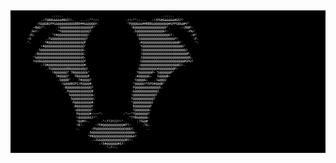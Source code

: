 <pre
      style="
        width:%;
        font-size: 5px;
        background-color: #000;
        color: #fff;
        padding: 0px;
        --fs: 4px;
      "
    >
                                                                                                    
                      .::::.                                                    ..:::..                 
                .~?5B#&amp;&amp;&amp;&amp;&amp;#BG5?~.   ...::^^~!~              .!!~^^::...   :!JPG#&amp;&amp;&amp;&amp;&amp;&amp;#G57^            
              ~5&amp;@&amp;BGPPG&amp;@@@@@@@@&amp;BBB##&amp;&amp;@@@@Y:               ^P@@@&amp;&amp;&amp;##BBB&amp;@@@@@@@@#GPPGB&amp;@#Y^         
            ~B@G?^.     .!G@@@@@@@@@@@@@@@@P^                   !B@@@@@@@@@@@@@@@@5^.     .~JB@P:       
           J&amp;Y:          ^Y@@@@@@@@@@@@@@@?                      .5@@@@@@@@@@@@@@&amp;?:          ~P&amp;!      
          JG:         ^Y#@@@@@@@@@@@@@@@@!                         J@@@@@@@@@@@@@@@@G?:         ~#!     
         ~5        .7G@@@@@@@@@@@@@@@@@@7                           5@@@@@@@@@@@@@@@@@&amp;P!        :P.    
         ^.      .?#@@@@@@@@@@@@@@@@@@@P                            .#@@@@@@@@@@@@@@@@@@@B!       ^:    
                !#@@@@@@@@@@@@@@@@@@@@@!                             Y@@@@@@@@@@@@@@@@@@@@@G^           
              .5@@@@@@@@@@@@@@@@@@@@@@&amp;:                             !@@@@@@@@@@@@@@@@@@@@@@@J          
             :B@@@@@@@@@@@@@@@@@@@@@@@&amp;:                             !@@@@@@@@@@@@@@@@@@@@@@@@P.        
            ^&amp;@@@@@@@@@@@@@@@@@@@@@@@@@~                             J@@@@@@@@@@@@@@@@@@@@@@@@@G.       
            YGGB&amp;@@@@@@@@@@@@@@@@@@@@@@Y                             G@@@@@@@@@@@@@@@@@@@@@@#GPG7       
                :!5#@@@@@@@@@@@@@@@@@@@#.                           ~@@@@@@@@@@@@@@@@@@@@BJ~.           
                   .7G@@@@@@@@BB@@@@@@@@J                           G@@@@@@@@G#@@@@@@@@P~               
                      !B@@@@@@7 7B@@@@@@&amp;^                         7@@@@@@@P~ 5@@@@@@P^                 
                        7#@@@@7   7B@@@@@P                        .#@@@@@G~   5@@@@B~                   
                         .5@@@B^    7#@@@@7                       Y@@@@G~   .!&amp;@@@J                     
                           !&amp;@@@BGP5JP@@@@#.                     ^@@@@&amp;YY5PG#@@@B^                      
                            :B@@@@@@@@@@@@@?                     P@@@@@@@@@@@@@5.                       
                             .P@@@@@@@@@@@@B                    :&amp;@@@@@@@@@@@@J                         
                               5@@@@@@@@@@@&amp;:                   !@@@@@@@@@@@@7                          
                                5@@@@@@@@@@@:                   7@@@@@@@@@@@7                           
                                 P@@@@@@@@@#.                   ^@@@@@@@@@@J                            
                                 .#@@@@@@@@Y                     B@@@@@@@@P                             
                                  ~@@@@@@@@^                     7@@@@@@@&amp;:                             
                                   P@@@@@@#~~~~^:           :^~~^7@@@@@@@?                              
                                   !@@@@@&amp;GJ!^.               .^7YB&amp;@@@@&amp;:                              
                                   ^@@#Y~.      .^~7?JYJJ?!^.      :!5&amp;@#                               
                                   !B!.      :?P#@@@@@@@@@@@#P?:      .?G:                              
                                   :.      ~P&amp;@@@@@@@@@@@@@@@@@&amp;Y.      ..                              
                                         .5@@@@@@@@@@@@@@@@@@@@@@&amp;~                                     
                                         ^P#@@@@@@@@@@@@@@@@@@@@&amp;G?                                     
                                           .~JG&amp;@@@@@@@@@@@@@BY!:                                       
                                               :!5#@@@@@@#57:                                           
                                                   ^~7!~:                                               
                                                                                            </pre>
